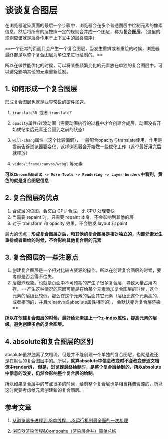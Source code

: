 # 谈谈复合图层

在浏览器渲染页面的最后一个步骤中，浏览器会在多个普通图层中绘制元素的像素信息，然后将所有的层按照一定的规则合并成一个图层，称为**复合图层**。（这里的规则应该就是层叠作用于上下文中的层叠顺序）

==一个正常的页面只会产生一个复合图层，当发生重排或者重绘的时候，浏览器最终都是以整个复合图层为单位来进行绘制的。==

所以在做性能优化的时候，可以将某些频繁变化的元素放在单独的复合图层中，可以避免影响其他的元素重新绘制。

## 1. 如何形成一个复合图层

形成复合图层也就是业界常说的硬件加速。

1. `translate3D `或者 `translateZ`

2. `opacity`属性/过渡动画（需要动画执行的过程中才会创建合成层，动画没有开始或结束后元素还会回到之前的状态）
3. `will-chang`属性（这个比较偏僻），一般配合opacity与translate使用。作用是提前告诉浏览器要变化，这样浏览器会开始做一些优化工作（这个最好用完后就释放）

4. `video/iframe/canvas/webgl` 等元素

**可以`Chrome源码调试 -> More Tools -> Rendering -> Layer borders`中看到，黄色的就是复合图层信息**



## 2. 复合图层的优点

1. 合成层的位图，会交由 GPU 合成，比 CPU 处理要快
2. 当需要 repaint 时，只需要 repaint 本身，不会影响到其他的层
3. 对于 transform 和 opacity 效果，不会触发 layout 和 paint

最大的优点：**形成复合图层之后，和其他的复合图层是相对独立的，内部元素发生重排或者重绘的时候，不会影响其他复合层的元素**



## 3. 复合图层的一些注意点

1. 创建复合图层是一个相对比较占资源的操作。所以在创建复合图层的时候，要考虑是否会得不偿失。
2. 层爆炸现象。也就是页面中不可预期的产生了很多复合层，导致大量占用内存。==产生这种情况的原因可能是在给某个元素添加复合图层的时候，这个元素的层级比较低，那么在这个元素的后面其它元素（层级比这个元素高的，或者相同的，并且releative或absolute属性相同的）， 会默认变为复合层渲染==

**所以在创建复合图层的时候，最好给元素加上一个z-index属性，提高元素的层级。避免创建多余的复合图层。**



## 4. absolute和复合图层的区别

absolute虽然脱离了文档流，但是并不能创建一个单独的复合图层，也就是说还是在默认的复合图层中的。所以，**就算absolute中信息改变时不会改变普通文档流中render树， 但是，浏览器最终绘制时，是整个复合层绘制的，所以absolute中信息的改变，仍然会影响整个复合层的绘制。**

所以如果复合层中的节点很多的时候，绘制整个复合层也是相当耗费资源的，所以这时就要考虑给元素创建新的复合图层。



## 参考文章

1. [从浏览器多进程到JS单线程，JS运行机制最全面的一次梳理](https://juejin.im/post/5a6547d0f265da3e283a1df7#heading-16)

2. [浏览器渲染流程&Composite（渲染层合并）简单总结](https://segmentfault.com/a/1190000014520786)

